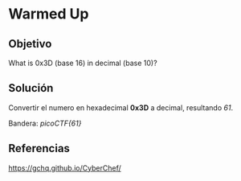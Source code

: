 # Warmed Up
## Objetivo
What is 0x3D (base 16) in decimal (base 10)?

## Solución 
Convertir el numero en hexadecimal **0x3D** a decimal, resultando *61*.

Bandera: *picoCTF{61}*
## Referencias
https://gchq.github.io/CyberChef/